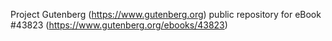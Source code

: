 Project Gutenberg (https://www.gutenberg.org) public repository for eBook #43823 (https://www.gutenberg.org/ebooks/43823)
